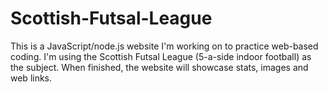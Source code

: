 # Scottish-Futsal-League

This is a JavaScript/node.js website I'm working on to practice web-based coding.
I'm using the Scottish Futsal League (5-a-side indoor football) as the subject.
When finished, the website will showcase stats, images and web links.
